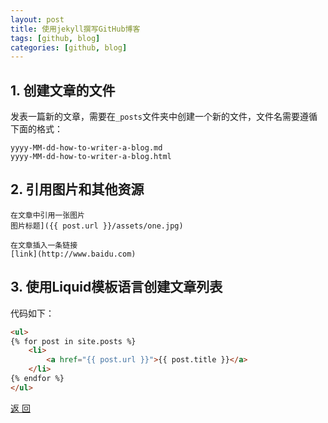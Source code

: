 ```yaml
---
layout: post
title: 使用jekyll撰写GitHub博客
tags: [github, blog]
categories: [github, blog]
---
```




## 1. 创建文章的文件

发表一篇新的文章，需要在`_posts`文件夹中创建一个新的文件，文件名需要遵循下面的格式：

	yyyy-MM-dd-how-to-writer-a-blog.md
	yyyy-MM-dd-how-to-writer-a-blog.html
	
## 2. 引用图片和其他资源

	在文章中引用一张图片
	图片标题]({{ post.url }}/assets/one.jpg)

	在文章插入一条链接
	[link](http://www.baidu.com)


## 3. 使用Liquid模板语言创建文章列表

代码如下：

``` html
<ul>
{% for post in site.posts %}
	<li>
		<a href="{{ post.url }}">{{ post.title }}</a>
	</li>
{% endfor %}
</ul>
```


<a href="{{ site.baseurl }}/index.html" class="btn-back">返 回</a>